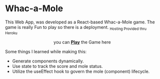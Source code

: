 # Whac-a-Mole

This Web App, was developed as a React-based Whac-a-Mole game.
The game is really Fun to play so there is a deployment.
<sub>Hosting Provided thru Heroku</sub>
<p align="center">you can <a href="https://gorgeous-genie-657fdc.netlify.app"><b>Play</b></a> the Game here</p>

Some things I learned while making this:
- Generate components dynamically.
- Use state to track the score and mole status.
- Utilize the useEffect hook to govern the mole (component) lifecycle.
